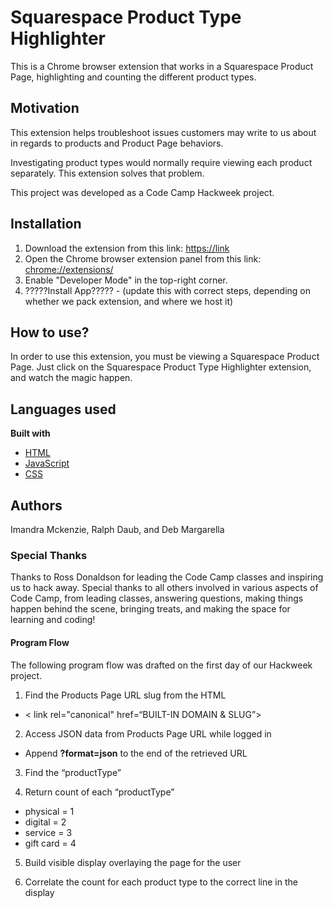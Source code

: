 # Squarespace Product Type Highlighter
This is a Chrome browser extension that works in a Squarespace Product Page, highlighting and counting the different product types.

## Motivation
This extension helps troubleshoot issues customers may write to us about in regards to products and Product Page behaviors. 

Investigating product types would normally require viewing each product separately. This extension solves that problem.

This project was developed as a Code Camp Hackweek project.

## Installation

1. Download the extension from this link: [https://link](https://link)
2. Open the Chrome browser extension panel from this link: [chrome://extensions/](chrome://extensions/)
3. Enable "Developer Mode" in the top-right corner.
4. ?????Install App????? - (update this with correct steps, depending on whether we pack extension, and where we host it)

## How to use?
In order to use this extension, you must be viewing a Squarespace Product Page. Just click on the Squarespace Product Type Highlighter extension, and watch the magic happen.

## Languages used
<b>Built with</b>
* [HTML](https://developer.mozilla.org/en-US/docs/Web/html)
* [JavaScript](https://developer.mozilla.org/en-US/docs/Web/JavaScript)
* [CSS](https://developer.mozilla.org/en-US/docs/Web/css)

## Authors
Imandra Mckenzie, Ralph Daub, and Deb Margarella

### Special Thanks
Thanks to Ross Donaldson for leading the Code Camp classes and inspiring us to hack away. 
Special thanks to all others involved in various aspects of Code Camp, from leading classes, answering questions, making things happen behind the scene, bringing treats, and making the space for learning and coding!

#### Program Flow
The following program flow was drafted on the first day of our Hackweek project.

1. Find the Products Page URL slug from the HTML
 * < link rel="canonical" href=“BUILT-IN DOMAIN & SLUG”>

2. Access JSON data from Products Page URL while logged in
 * Append **?format=json** to the end of the retrieved URL

3. Find the “productType”

4. Return count of each “productType”
 * physical = 1
 * digital = 2
 * service = 3
 * gift card = 4

5. Build visible display overlaying the page for the user

6. Correlate the count for each product type to the correct line in the display